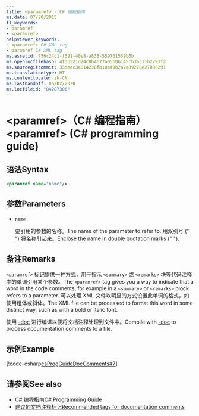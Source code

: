 ```yaml
---
title: <paramref> - C# 编程指南
ms.date: 07/20/2015
f1_keywords:
- paramref
- <paramref>
helpviewer_keywords:
- <paramref> C# XML tag
- paramref C# XML tag
ms.assetid: 756c24c1-f591-40e8-a838-559761539b0b
ms.openlocfilehash: 4f3b521d24c8b4677a05b0b145cb36c31b2793f2
ms.sourcegitcommit: 33deec3e814238fb18a49b2a7e89278e27888291
ms.translationtype: HT
ms.contentlocale: zh-CN
ms.lasthandoff: 06/02/2020
ms.locfileid: "84287306"
---
```

# <a name="paramref-c-programming-guide"></a><span data-ttu-id="2e186-102">\<paramref>（C# 编程指南）</span><span class="sxs-lookup"><span data-stu-id="2e186-102">\<paramref> (C# programming guide)</span></span>

## <a name="syntax"></a><span data-ttu-id="2e186-103">语法</span><span class="sxs-lookup"><span data-stu-id="2e186-103">Syntax</span></span>

```xml
<paramref name="name"/>
```

## <a name="parameters"></a><span data-ttu-id="2e186-104">参数</span><span class="sxs-lookup"><span data-stu-id="2e186-104">Parameters</span></span>

- `name`

  <span data-ttu-id="2e186-105">要引用的参数的名称。</span><span class="sxs-lookup"><span data-stu-id="2e186-105">The name of the parameter to refer to.</span></span> <span data-ttu-id="2e186-106">用双引号 (" ") 将名称引起来。</span><span class="sxs-lookup"><span data-stu-id="2e186-106">Enclose the name in double quotation marks (" ").</span></span>

## <a name="remarks"></a><span data-ttu-id="2e186-107">备注</span><span class="sxs-lookup"><span data-stu-id="2e186-107">Remarks</span></span>

<span data-ttu-id="2e186-108">`<paramref>` 标记提供一种方式，用于指示 `<summary>` 或 `<remarks>` 块等代码注释中的单词引用某个参数。</span><span class="sxs-lookup"><span data-stu-id="2e186-108">The `<paramref>` tag gives you a way to indicate that a word in the code comments, for example in a `<summary>` or `<remarks>` block refers to a parameter.</span></span> <span data-ttu-id="2e186-109">可以处理 XML 文件以明显的方式设置此单词的格式，如使用粗体或斜体。</span><span class="sxs-lookup"><span data-stu-id="2e186-109">The XML file can be processed to format this word in some distinct way, such as with a bold or italic font.</span></span>

<span data-ttu-id="2e186-110">使用 [-doc](../../language-reference/compiler-options/doc-compiler-option.md) 进行编译以便将文档注释处理到文件中。</span><span class="sxs-lookup"><span data-stu-id="2e186-110">Compile with [-doc](../../language-reference/compiler-options/doc-compiler-option.md) to process documentation comments to a file.</span></span>

## <a name="example"></a><span data-ttu-id="2e186-111">示例</span><span class="sxs-lookup"><span data-stu-id="2e186-111">Example</span></span>

[!code-csharp[csProgGuideDocComments#7](~/samples/snippets/csharp/VS_Snippets_VBCSharp/csProgGuideDocComments/CS/DocComments.cs#7)]

## <a name="see-also"></a><span data-ttu-id="2e186-112">请参阅</span><span class="sxs-lookup"><span data-stu-id="2e186-112">See also</span></span>

- [<span data-ttu-id="2e186-113">C# 编程指南</span><span class="sxs-lookup"><span data-stu-id="2e186-113">C# Programming Guide</span></span>](../index.md)
- [<span data-ttu-id="2e186-114">建议的文档注释标记</span><span class="sxs-lookup"><span data-stu-id="2e186-114">Recommended tags for documentation comments</span></span>](./recommended-tags-for-documentation-comments.md)
